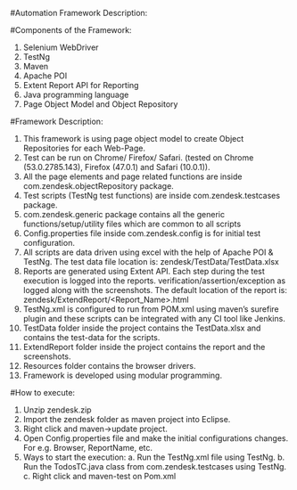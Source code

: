 #Automation Framework Description:


#Components of the Framework:
1)	Selenium WebDriver
2)	TestNg
3)	Maven
4)	Apache POI
5)	Extent Report API for Reporting
6)	Java programming language
7)	Page Object Model and Object Repository


#Framework Description:
1.	This framework is using page object model to create Object Repositories for each Web-Page. 
2.	Test can be run on Chrome/ Firefox/ Safari. (tested on Chrome (53.0.2785.143), Firefox (47.0.1) and Safari (10.0.1)).
3.	All the page elements and page related functions are inside com.zendesk.objectRepository package.
4.	Test scripts (TestNg test functions) are inside com.zendesk.testcases package.
5.	com.zendesk.generic package contains all the generic functions/setup/utility files which are common to all scripts
6.	Config.properties file inside com.zendesk.config is for initial test configuration.
7.	All scripts are data driven using excel with the help of Apache POI & TestNg. The test data file location is: zendesk/TestData/TestData.xlsx
8.	Reports are generated using Extent API. Each step during the test execution is logged into the reports. verification/assertion/exception as logged along with the screenshots. The default location of the report is: zendesk/ExtendReport/<Report_Name>.html
9.	TestNg.xml is configured to run from POM.xml using maven’s surefire plugin and these scripts can be integrated with any CI tool like Jenkins.
10.	 TestData folder inside the project contains the TestData.xlsx and contains the test-data for the scripts.
11.	 ExtendReport folder inside the project contains the report and the screenshots.
12.	 Resources folder contains the browser drivers.
13.	 Framework is developed using modular programming.


#How to execute:
1.	Unzip zendesk.zip
2.	Import the zendesk folder as maven project into Eclipse.
3.	Right click and maven->update project. 
4.	Open Config.properties file and make the initial configurations changes. For e.g. Browser, ReportName, etc.
5.	Ways to start the execution:
    a.	Run the TestNg.xml file using TestNg.
    b.	Run the TodosTC.java class from com.zendesk.testcases using TestNg.
    c.	Right click and maven-test on Pom.xml



